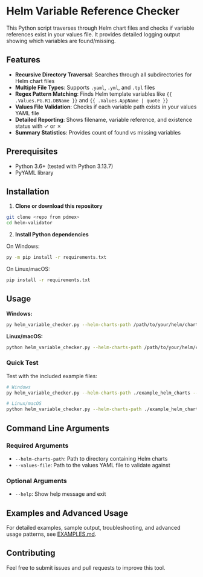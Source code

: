 # Helm Variable Reference Checker

This Python script traverses through Helm chart files and checks if variable references exist in your values file. It provides detailed logging output showing which variables are found/missing.

## Features

- **Recursive Directory Traversal**: Searches through all subdirectories for Helm chart files
- **Multiple File Types**: Supports `.yaml`, `.yml`, and `.tpl` files
- **Regex Pattern Matching**: Finds Helm template variables like `{{ .Values.PG.R1.DBName }}` and `{{ .Values.AppName | quote }}`
- **Values File Validation**: Checks if each variable path exists in your values YAML file
- **Detailed Reporting**: Shows filename, variable reference, and existence status with ✓ or ✗
- **Summary Statistics**: Provides count of found vs missing variables

## Prerequisites

- Python 3.6+ (tested with Python 3.13.7)
- PyYAML library

## Installation

1. **Clone or download this repository**
```bash
git clone <repo from pdmex>
cd helm-validator
```

2. **Install Python dependencies**

On Windows:
```bash
py -m pip install -r requirements.txt
```

On Linux/macOS:
```bash
pip install -r requirements.txt
```

## Usage

**Windows:**
```bash
py helm_variable_checker.py --helm-charts-path /path/to/your/helm/charts --values-file /path/to/values.yaml
```

**Linux/macOS:**
```bash
python helm_variable_checker.py --helm-charts-path /path/to/your/helm/charts --values-file /path/to/values.yaml
```

### Quick Test
Test with the included example files:
```bash
# Windows
py helm_variable_checker.py --helm-charts-path ./example_helm_charts --values-file ./values-dev.yaml

# Linux/macOS
python helm_variable_checker.py --helm-charts-path ./example_helm_charts --values-file ./values-dev.yaml
```

## Command Line Arguments

### Required Arguments
- `--helm-charts-path`: Path to directory containing Helm charts
- `--values-file`: Path to the values YAML file to validate against

### Optional Arguments
- `--help`: Show help message and exit

## Examples and Advanced Usage

For detailed examples, sample output, troubleshooting, and advanced usage patterns, see [EXAMPLES.md](EXAMPLES.md).

## Contributing

Feel free to submit issues and pull requests to improve this tool.
